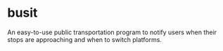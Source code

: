 # busit
An easy-to-use public transportation program to notify users when their stops are approaching and when to switch platforms.
